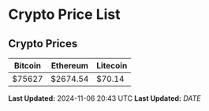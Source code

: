 # Crypto Price List

## Crypto Prices
| Bitcoin | Ethereum | Litecoin |
| ------- | -------- | -------- |
| $75627 | $2674.54 | $70.14 |
**Last Updated:** 2024-11-06 20:43 UTC
**Last Updated:** $DATE$
